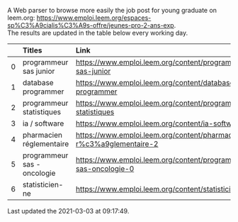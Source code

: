A Web parser to browse more easily the job post for young graduate on leem.org: https://www.emploi.leem.org/espaces-sp%C3%A9cialis%C3%A9s-offre/jeunes-pro-2-ans-exp.  
The results are updated in the table below every working day.  


|    | Titles                      | Link                                                                |   Department |   Consulted |
|---:|:----------------------------|:--------------------------------------------------------------------|-------------:|------------:|
|  0 | programmeur sas junior      | https://www.emploi.leem.org/content/programmeur-sas-junior          |           75 |         248 |
|  1 | database programmer         | https://www.emploi.leem.org/content/database-programmer             |           92 |        2608 |
|  2 | programmeur statistiques    | https://www.emploi.leem.org/content/programmeur-statistiques        |           92 |        2996 |
|  3 | ia / software               | https://www.emploi.leem.org/content/ia-software                     |           75 |        1188 |
|  4 | pharmacien réglementaire    | https://www.emploi.leem.org/content/pharmacien-r%c3%a9glementaire-2 |           75 |        1144 |
|  5 | programmeur sas - oncologie | https://www.emploi.leem.org/content/programmeur-sas-oncologie-0     |           75 |        1022 |
|  6 | statisticien-ne             | https://www.emploi.leem.org/content/statisticien-ne                 |           75 |         148 |
  
Last updated the 2021-03-03 at 09:17:49.
